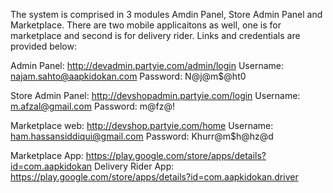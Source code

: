 The system is comprised in 3 modules Amdin Panel, Store Admin Panel and Marketplace. 
There are two mobile applicaitons as well, one is for marketplace and second is for delivery rider.
Links and credentials are provided below:

Admin Panel: http://devadmin.partyie.com/admin/login
Username: najam.sahto@aapkidokan.com
Password: N@j@m$@ht0

Store Admin Panel: http://devshopadmin.partyie.com/login
Username: m.afzal@gmail.com
Password: m@fz@!

Marketplace web: http://devshop.partyie.com/home
Username: ham.hassansiddiqui@gmail.com
Password: Khurr@m$h@hz@d

Marketplace App: https://play.google.com/store/apps/details?id=com.aapkidokan
Delivery Rider App: https://play.google.com/store/apps/details?id=com.aapkidokan.driver


